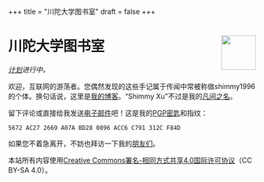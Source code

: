 +++
title = "川陀大学图书室"
draft = false
+++

<div class="h-card">
<img style="float:right;width:5em;" class="u-photo" alt="" src="/logo.svg">
<h1>川陀大学图书室</h1>

_[计划](/zh/now/)进行中。_

欢迎，互联网的游荡者。您偶然发现的这些手记属于传闻中常被称做<span class="p-nick">shimmy1996</span>的个体。换句话说，这里是<a class="u-url u-uid" rel="me" href="https://www.shimmy1996.com/">我的博客</a>。“<span class="p-name">Shimmy Xu</span>”不过是我的<a href="http://stallman.org/biographies.html#humorous%20bio">凡间之名</a>。

留下评论或直接给我发送<a rel="me" class="u-email" href="mailto:shimmy.xu@shimmy1996.com">电子邮件</a>吧！这是我的<a class="u-key" rel="pgpkey authn" href="/gpg.txt">PGP密匙</a>和指纹：

```text
5672 AC27 2669 A07A BD28 0896 ACC6 C791 312C F84D
```

如果您不着急离开，不妨也拜访一下我的[朋友们](/zh/friends/)。

本站所有内容使用[Creative Commons署名-相同方式共享4.0国际许可协议](http://creativecommons.org/licenses/by-sa/4.0/deed.zh)（CC BY-SA 4.0）。

</div>
